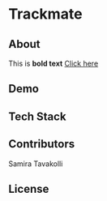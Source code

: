 # Trackmate

## About
This is __bold text__ [Click here](https://track-mate.netlify.app)


## Demo

## Tech Stack

## Contributors
Samira Tavakolli



## License

